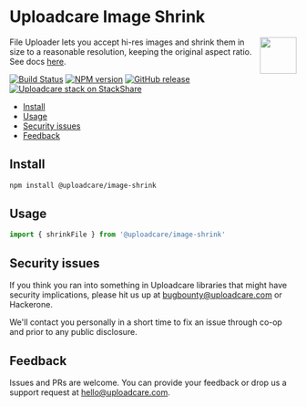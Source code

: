 # Uploadcare Image Shrink

<a href="https://uploadcare.com/?utm_source=github&utm_campaign=uploadcare-js-api-clients">
    <img align="right" width="64" height="64"
      src="https://ucarecdn.com/edfdf045-34c0-4087-bbdd-e3834921f890/userpiccircletransparent.svg"
      alt="">
</a>

File Uploader lets you accept hi-res images and shrink them in size to a reasonable resolution, keeping the original aspect ratio. See docs [here][uc-docs-image-shrink].

[![Build Status][badge-build]][build-url]
[![NPM version][npm-img]][npm-url]
[![GitHub release][badge-release-img]][badge-release-url]
[![Uploadcare stack on StackShare][badge-stack-img]][badge-stack-url]

<!-- toc -->

- [Install](#install)
- [Usage](#usage)
- [Security issues](#security-issues)
- [Feedback](#feedback)

<!-- tocstop -->

## Install

```bash
npm install @uploadcare/image-shrink
```

## Usage

```typescript
import { shrinkFile } from '@uploadcare/image-shrink'
```

## Security issues

If you think you ran into something in Uploadcare libraries that might have
security implications, please hit us up at
[bugbounty@uploadcare.com][uc-email-bounty] or Hackerone.

We'll contact you personally in a short time to fix an issue through co-op and
prior to any public disclosure.

## Feedback

Issues and PRs are welcome. You can provide your feedback or drop us a support
request at [hello@uploadcare.com][uc-email-hello].

[uc-email-bounty]: mailto:bugbounty@uploadcare.com
[uc-email-hello]: mailto:hello@uploadcare.com
[badge-stack-img]: https://img.shields.io/badge/tech-stack-0690fa.svg?style=flat
[badge-stack-url]: https://stackshare.io/uploadcare/stacks/
[badge-release-img]: https://img.shields.io/github/release/uploadcare/uploadcare-js-api-clients.svg
[badge-release-url]: https://github.com/uploadcare/uploadcare-js-api-clients/releases
[npm-img]: http://img.shields.io/npm/v/@uploadcare/signed-uploads.svg
[npm-url]: https://www.npmjs.org/package/@uploadcare/signed-uploads
[badge-build]: https://github.com/uploadcare/uploadcare-js-api-clients/actions/workflows/checks.yml/badge.svg
[build-url]: https://github.com/uploadcare/uploadcare-js-api-clients/actions/workflows/checks.yml
[uc-docs-image-shrink]: https://uploadcare.com/docs/file-uploader/feature-shrink/
